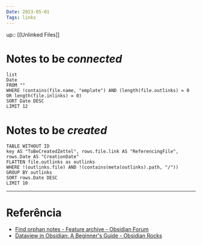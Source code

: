 ```yaml
---
Date: 2023-05-01
Tags: links
---
```

up:: [[Unlinked Files]]

# Notes to be *connected*
```dataview
list
Date
FROM ""
WHERE !contains(file.name, "emplate") AND (length(file.outlinks) = 0 OR length(file.inlinks) = 0)
SORT Date DESC
LIMIT 12
```

# Notes to be *created*
```dataview
TABLE WITHOUT ID 
key AS "ToBeCreatedZettel", rows.file.link AS "ReferencingFile", rows.Date AS "CreationDate"
FLATTEN file.outlinks as outlinks
WHERE !(outlinks.file) AND !(contains(meta(outlinks).path, "/"))
GROUP BY outlinks
SORT rows.Date DESC
LIMIT 10
```


---
# Referência
- [Find orphan notes - Feature archive - Obsidian Forum](https://forum.obsidian.md/t/find-orphan-notes/817/15)
- [Dataview in Obsidian: A Beginner's Guide - Obsidian Rocks](https://obsidian.rocks/dataview-in-obsidian-a-beginners-guide/)